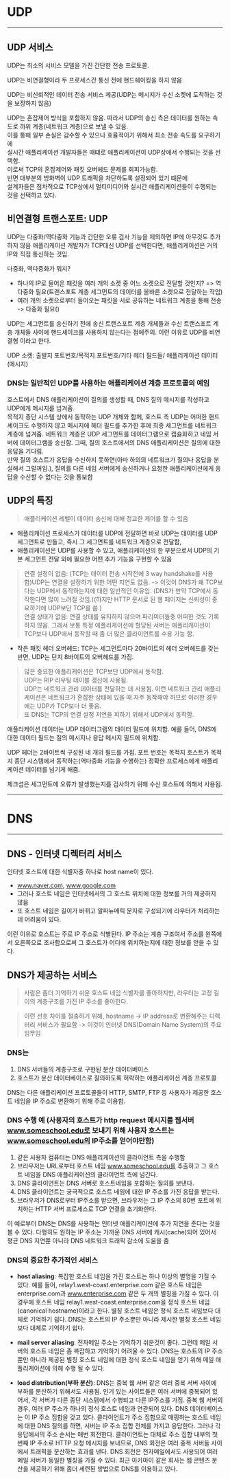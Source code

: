# UDP
---

## UDP 서비스

UDP는 최소의 서비스 모델을 가진 간단한 전송 프로토콜.  

UDP는 비연결형이라 두 프로세스간 통신 전에 핸드쉐이킹을 하지 않음  

UDP는 비신뢰적인 데이터 전송 서비스 제공(UDP는 메시지가 수신 소켓에 도착하는 것을 보장하지 않음)  

UDP는 혼잡제어 방식을 포함하지 않음. 따라서 UDP의 송신 측은 데이터를 원하는 속도로 하위 계층(네트워크 계층)으로 보낼 수 있음.  
이를 통해 일부 손실은 감수할 수 있으나 효율적이기 위해서 최소 전송 속도를 요구하기에   
실시간 애플리케이션 개발자들은 때떄로 애플리케이션이 UDP상에서 수행되는 것을 선택함.   
이로써 TCP의 혼잡제어와 패킷 오버헤드 문제를 회피가능함.   
반면 대부분의 방화벽이 UDP 트래픽을 차단하도록 설정되어 있기 떄문에  
설계자들은 점차적으로 TCP상에서 멀티미디어와 실시간 애플리케이션들이 수행되는 것을 선택하고 있다.  

## 비연결형 트랜스포트: UDP

UDP는 다중화/역다중화 기능과 간단한 오류 검사 기능을 제외하면 IP에 아무것도 추가하지 않음
애플리케이션 개발자가 TCP대신 UDP를 선택한다면, 애플리케이션은 거의 IP와 직접 통신하는 것임.

다중화, 역다중화가 뭐지?
* 하나의 IP로 들어온 패킷을 여러 개의 소켓 중 어느 소켓으로 전달할 것인지? => 역다중화 필요(트랜스포트 계층 세그먼트의 데이터를 올바른 소켓으로 전달하는 작업)  
* 여러 개의 소켓으로부터 들어오는 패킷을 서로 공유하는 네트워크 계층을 통해 전송 -> 다중화 필요()  

UDP는 세그먼트를 송신하기 전에 송신 트랜스포트 계층 개체들과 수신 트랜스포트 계층 개체들 사이에 핸드셰이크를 사용하지 않는다는 점에주의. 이런 이유로 UDP를 비연결형 이라고 한다.  

UDP 소켓: 출발지 포트번호/목적지 포트번호/기타 헤더 필드들/ 애플리케이션 데이터(메시지)

### DNS는 일반적인 UDP를 사용하는 애플리케이션 계층 프로토콜의 예임

호스트에서 DNS 애플리케이션이 질의를 생성할 때, DNS 질의 메시지를 작성하고 UDP에게 메시지를 넘겨줌.  
목적지 종단 시스템 상에서 동작하는 UDP 개체와 함께, 호스트 측 UDP는 어떠한 핸드셰이크도 수행하지 않고 메시지에 헤더 필드를 추가한 후에 최종 세그먼트를 네트워크 계층에 넘겨줌. 
네트워크 계층은 UDP 세그먼트를 데이터그램으로 캡슐화하고 네임 서버에 데이터그램을 송신함. 그때, 질의 호스트에서의 DNS 애플리케이션은 질의에 대한 응답을 기다림.  
만약 질의 호스트가 응답을 수신하지 못하면(아마 하의의 네트워크가 질의나 응답을 분실해서 그럴꺼임.), 질의를 다른 네임 서버에게 송신하거나 요청한 애플리케이션에게 응답을 수신할 수 없다는 것을 통보함  

## UDP의 특징

> 애플리케이션 레벨이 데이터 송신에 대해 정교한 제어를 할 수 있음  
 *  애플리케이션 프로세스가 데이터를 UDP에 전달하면 바로 UDP는 데이터를 UDP 세그먼트로 만들고, 즉시 그 세그먼트를 네트워크 계층으로 전달함,  
 * 애플리케이션은 UDP를 사용할 수 있고, 애플리케이션의 한 부분으로서 UDP의 기본 세그먼트 전달 외에 필요한 어떤 추가 기능을 구현할 수 있음  

> 연결 설정이 없음: (TCP는 데이터 전송 시작전에 3 way handshake를 사용함)UDP는 연결을 설정하기 위한 어떤 지연도 없음. -> 이것이 DNS가 왜 TCP보다는 UDP에서 동작하는지에 대한 일반적인 이유임. (DNS가 만약 TCP에서 동작한다면 많이 느려질 것임.)(하지만 HTTP 문서로 된 웹 페이지는 신뢰성이 중요하기에 UDP보단 TCP를 씀.)  
> 연결 상태가 없음: 연결 상태를 유지하지 않으며 파리미터들중 어떠한 것도 기록하지 않음. 그래서 보통 특정 애플리케이션에 할당된 서버는 애플리케이션이 TCP보다 UDP에서 동작할 때 좀 더 많은 클라이언트를 수용 가능 함.  
 * 작은 패킷 헤더 오버헤드: TCP는 세그먼트마다 20바이트의 헤더 오버헤드를 갖는 반면, UDP는 단지 8바이트의 오버헤드를 가짐.  

> 많은 중요한 애플리케이션은 TCP보단 UDP에서 동작함.   
> UDP는 RIP 라우팅 테이블 갱신에 사용됨.  
> UDP는 네트워크 관리 데이터를 전달하는 데 사용됨. 이런 네트워크 관리 애플리케이션은 네트워크가 혼잡한 상태에 있을 때 자주 동작해야 하므로 이러한 경우에는 UDP가 TCP보다 더 좋음.  
> 또 DNS는 TCP의 연결 설정 지연을 피하기 위해서 UDP에서 동작함.  


애플리케이션 데이터는 UDP 데이터그램의 데이터 필드에 위치함. 예를 들어, DNS에 대한 데이터 필드는 질의 메시지나 응답 메시지 필드에 위치함. 

UDP 헤더는 2바이트씩 구성된 네 개의 필드를 가짐. 포트 번호는 목적지 호스트가 목적지 종단 시스템에서 동작하는(역다중화 기능을 수행하는) 정확한 프로세스에게 애플리케이션 데이터를 넘기게 해줌. 

체크섬은 세그먼트에 오류가 발생했는지를 검사하기 위해 수신 호스트에 의해서 사용됨.

----

# DNS 
---

## DNS - 인터넷 디렉터리 서비스

인터넷 호스트에 대한 식별자중 하나로 host name이 있다.  
* www.naver.com, www.google.com  
* 그러나 호스트 네임은 인터넷에서의 그 호스트 위치에 대한 정보를 거의 제공하지 않음  
* 또 호스트 네임은 길이가 바뀌고 알파뉴메릭 문자로 구성되기에 라우터가 처리하는 데 어려움이 있다.  

이런 이유로 호스트는 주로 IP 주소로 식별된다.
IP 주소는 계층 구조여서 주소를 왼쪽에서 오른쪽으로 조사함으로써 그 호스트가 어디에 위치하는지에 대한 정보를 얻을 수 있다.

## DNS가 제공하는 서비스
> 사람은 좀더 기억하기 쉬운 호스트 네임 식별자를 좋아하지만, 라우터는 고정 길이의 계층구조를 가진 IP 주소를 좋아한다.

> 이런 선호 차이를 절충하기 위해, hostname -> IP address로 변환해주는 디렉터리 서비스가 필요함 -> 이것이 인터넷 DNS(Domain Name System)의 주요 임무임

### DNS는
1. DNS 서버들의 계층구조로 구현된 분산 데이터베이스  
2. 호스트가 분산 데이터베이스로 질의하도록 허락하는 애플리케이션 계층 프로토콜  

DNS는 다른 애플리케이션 프로토콜들이 HTTP, SMTP, FTP 등 사용자가 제공한 호스트 네임을 IP 주소로 변환하기 위해 주로 이용함.

### DNS  수행  예 (사용자의 호스트가 http request 메시지를 웹서버 www.someschool.edu로 보내기 위해 사용자 호스트는 www.someschool.edu의 IP주소를 얻어야만함)
1. 같은 사용자 컴퓨터는 DNS 애플리케이션의 클라이언트 측을 수행함  
2. 브라우저는 URL로부터 호스트 네임 www.someschool.edu를 추출하고 그 호스트 네임을 DNS 애플리케이션의 클라이언트 측에 넘긴다.  
3. DNS 클라이언트는 DNS 서버로 호스트네임을 포함하는 질의를 보낸다.  
4. DNS 클라이언트는 궁극적으로 호스트 네임에 대한 IP 주소를 가진 응답을 받는다.  
5. 브라우저가 DNS로부터 IP주소를 받으면, 브라우저는 그 IP 주소의 80번 포트에 위치하는 HTTP 서버 프로세스로 TCP 연결을 초기화한다.  

이 예로부터 DNS는 DNS를 사용하는 인터넷 애플리케이션에 추가 지연을 준다는 것을 볼 수 있다. 다행히도 원하는 IP 주소는 가까운 DNS 서버에 캐시(cache)되어 있어서 평균 DNS 지연뿐 아니라 DNS 네트워크 트래픽 감소에 도움을 줌

### DNS의 중요한 추가적인 서비스
* __host aliasing__: 복잡한 호스트 네임을 가진 호스트는 하나 이상의 별명을 가질 수 있다. 예를 들어, relay1.west-coast.enterprise.com 같은 호스트 네임은 enterprise.com과 www.enterprise.com 같은 두 개의 별칭을 가질 수 있다. 이경우에 호스트 네임 relay1.west-coast.enterprise.com을 정식 호스트 네임(canonical hostname)이라고 한다. 별칭 호스트 네임은 정식 호스트 네임보다 대체로 기억하기 쉽다. DNS는 호스트의 IP 주소뿐만 아니라 제시한 별칭 호스트 네임보다 대체로 기억하기 쉽다.

* __mail server aliasing__: 전자메일 주소는 기억하기 쉬운것이 좋다. 그런데 메일 서버의 호스트 네임은 좀 복잡하고 기억하기 어려울 수 있다. DNS는 호스트의 IP 주소뿐만 아니라 제공된 별칭 호스트 네임에 대한 정식 호스트 네임을 얻기 위해 메일 애플리케이션에 의해 수행 될 수 있다.

* __load distribution(부하 분산)__: DNS는 중복 웹 서버 같은 여러 중복 서버 사이에 부하를 분산하기 위해서도 사용됨. 인기 있는 사이트들은 여러 서버에 중복되어 있어서, 각 서버가 다른 종단 시스템에서 수행되고 다른 IP주소를 가짐. 중복 웹 서버의 경우, 여러 IP 주소가 하나의 정식 호스트 네임과 연관되어 있다. DNS 데이터베이스는 이 IP 주소 집합을 갖고 있다. 클라이언트가 주소 집합으로 매핑하는 호스트 네임에 대한 DNS 질의를 하면, 서버는 IP 주소 집합 전체를 가지고 응답한다. 그러나 각 응답에서의 주소 순서는 매번 회전한다. 클라이언트는 대체로 주소 집합 내부의 첫 번째 IP 주소로 HTTP 요청 메시지를 보내므로, DNS 회전은 여러 중복 서버들 사이에서 트래픽을 분산하는 효과를 낸다. DNS 회전은 전자메일에서도 사용되어 여러 메일 서버가 동일한 별칭을 가질 수 있다. 최근 아카마이 같은 회사는 웹 콘텐츠 분산을 제공하기 위해 좀더 세련된 방법으로 DNS를 이용하고 있다.
